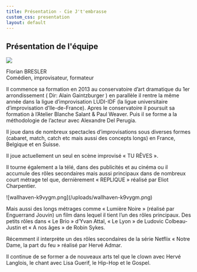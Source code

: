 ```yaml
---
title: Présentation - Cie J't'embrasse
custom_css: presentation
layout: default
---
```


<div id="photo-equipe">
    <h2 class="gros-titre">Présentation de l'équipe</h2>
    <div id="photo">
        <div id="top">
            <div id="tete">
                <a href="https://placeholder.com"><img src="https://via.placeholder.com/500"></a>
            </div>
            <div id="texte-presentation">
              <p><span id="nom">Florian BRESLER</span> <br>
                <span id="metier"> Comédien, improvisateur, formateur</span></p>
            </div>
        </div>
        <div id="contenu">
            <p>
                Il commence sa formation en 2013 au conservatoire d’art dramatique du 1er arrondissement ( Dir: Alain Gaintzburger ) en parallèle il rentre la même année dans la ligue d’improvisation LUDI-IDF (la ligue universitaire d’improvisation d’Ile-de-France).
                Apres le conservatoire il poursuit sa formation à l’Atelier Blanche Salant & Paul Weaver. Puis il se forme a la méthodologie de l’acteur avec Alexandre Del Perugia. </p>
            <p>
                Il joue dans de nombreux spectacles d’improvisations sous diverses formes (cabaret, match, catch etc mais aussi des concepts longs) en France, Belgique et en Suisse.
            </p>
            <p>
                Il joue actuellement un seul en scène improvisé « TU RÊVES ».
            </p>
            <p>
                Il tourne également a la télé, dans des publicités et au cinéma ou il accumule des rôles secondaires mais aussi principaux dans de nombreux court métrage tel que, dernièrement « REPLIQUE » réalisé par Eliot Charpentier.
            </p>
![wallhaven-k9vygm.png](/uploads/wallhaven-k9vygm.png)
            <p>
                Mais aussi des longs métrages comme « Lumière Noire » (réalisé par Enguerrand Jouvin) un film dans lequel il tient l’un des rôles principaux. Des petits rôles dans « Le Brio » d’Yvan Attal, « Le Lyon » de Ludovic Colbeau-Justin et « A nos âges » de Robin
                Sykes. </p>
            <p>
                Récemment il interprète un des rôles secondaires de la série Netflix « Notre Dame, la part du feu » réalisé par Hervé Admar.
            </p>
            <p>
                Il continue de se former a de nouveaux arts tel que le clown avec Hervé Langlois, le chant avec Lisa Guerif, le Hip-Hop et le Gospel.
            </p>
        </div>
    </div>
</div>
